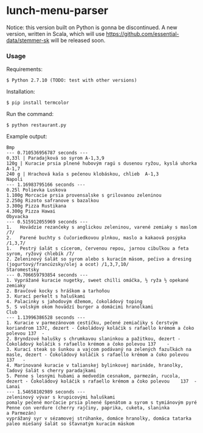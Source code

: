 # lunch-menu-parser

Notice: this version built on Python is gonna be discontinued. A new version, written in Scala, which will use https://github.com/essential-data/stemmer-sk will be released soon.

### Usage
Requirements:

    $ Python 2.7.10 (TODO: test with other versions)

Installation:

    $ pip install termcolor

Run the command:

    $ python restaurant.py
    
Example output:

    Bmp
    --- 0.710536956787 seconds ---
    0,33l | Paradajková so syrom A-1,3,9
    120g | Kuracie prsia plnené hubovým ragú s dusenou ryžou, kyslá uhorka A-1,7
    240 g | Hrachová kaša s pečenou klobáskou, chlieb  A-1,3
    Napoli
    --- 1.16983795166 seconds ---
    0.25l Polievka Luskova
    1.100g Morcacie prsia provensalske s grilovanou zeleninou
    2.250g Rizoto safranove s bazalkou
    3.300g Pizza Rustikana
    4.300g Pizza Hawai
    Obyvacka
    --- 0.515912055969 seconds ---
    1.   Hovädzie rezančeky s anglickou zeleninou, varené zemiaky s maslom /7/
    2.   Parené buchty s čučoriedkovou plnkou, maslo a kakaová posýpka  /1,3,7/
    1.   Pestrý šalát s cícerom, červenou repou, jarnou cibuľkou a feta syrom, ryžový chlebík /7/
    2. Zeleninový šalát so syrom alebo s kuracím mäsom, pečivo a dresing (jogurtový/francúzsky/olej a ocot) /1,3,7,10/
    Staromestsky
    --- 0.706659793854 seconds ---
    1. Vyprážané kuracie nugetky, sweet chilli omáčka, ½ ryža ½ opekané zemiaky
    2. Bravčové kocky s hráškom a tarhoňou
    3. Kurací perkelt s haluškami
    4. Palacinky s jahodovým džemom, čokoládový toping
    5. S volským okom hovädzí burger a domácimi hranolkami
    Club
    --- 1.13996386528 seconds ---
    1. Kuracie v parmezánovom cestíčku, pečené zemiačiky s čerstvým koriandrom 137č, dezert - Čokoládový koláčik s rafaello krémom a čoko polevou 137  -
    2. Bryndzové halušky s chrumkavou slaninkou a pažitkou, dezert - Čokoládový koláčik s rafaello krémom a čoko polevou 137    -
    3. Kurací steak so šunkou a vajcom podávaný na zelených fazuľkách na masle, dezert - Čokoládový koláčik s rafaello krémom a čoko polevou    137   -
    4. Marinované kuracie v talianskej bylinkovej marináde, hranolky, ľadový šalát s cherry paradajkami
    5. Penne s lesnými hubami a medvedím cesnakom, parmezán, rucola, dezert - Čokoládový koláčik s rafaello krémom a čoko polevou    137  -
    Lanai
    --- 1.54658102989 seconds ---
    zeleninový vývar s krupicovými haluškami
    pomaly pečené morčacie prsia plnené špenátom a syrom s tymiánovým pyré
    Penne con verdure (cherry rajčiny, paprika, cuketa, slaninka a Parmezán)
    vyprážaný syr v sézamovej strúhanke, domáce hranolky, domáca tatarka
    paleo miešaný šalát so šťavnatým kuracím mäskom
